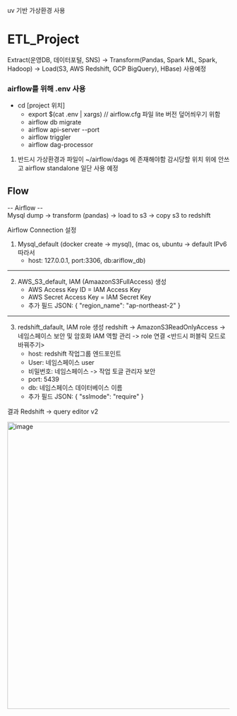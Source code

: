 uv 기반 가상환경 사용

# ETL_Project
Extract(운영DB, 데이터포털, SNS) -> Transform(Pandas, Spark ML, Spark, Hadoop) -> Load(S3, AWS Redshift, GCP BigQuery), HBase) 사용예정

### airflow를 위해 .env 사용

- cd [project 위치]
   - export $(cat .env | xargs) // airflow.cfg 파일 lite 버전 덮어씌우기 위함
   - airflow db migrate
   - airflow api-server --port 
   - airflow triggler
   - airflow dag-processor 

1. 반드시 가상환경과 파일이 ~/airflow/dags 에 존재해야함 감시당할 위치
위에 안쓰고 airflow standalone 일단 사용 예정

## Flow

-- Airflow --
<br>
Mysql dump -> transform (pandas) -> load to s3 -> copy s3 to redshift

Airflow Connection 설정
1. Mysql_default (docker create -> mysql), (mac os, ubuntu -> default IPv6 따라서
   - host: 127.0.0.1, port:3306, db:ariflow_db)
---
2. AWS_S3_default, IAM (AmaazonS3FullAccess) 생성
   - AWS Access Key ID = IAM Access Key
   - AWS Secret Access Key = IAM Secret Key
   - 추가 필드 JSON: {
        "region_name": "ap-northeast-2"
     }
---
3. redshift_dafault, IAM role 생성 redshift -> AmazonS3ReadOnlyAccess -> 네임스페이스 보안 및 암호화 IAM 역할 관리 -> role 연결 <반드시 퍼블릭 모드로 바꿔주기>
   - host: redshift 작업그룹 엔드포인트
   - User: 네임스페이스 user
   - 비밀번호: 네임스페이스 -> 작업 토글 관리자 보안
   - port: 5439
   - db: 네임스페이스 데이터베이스 이름
   - 추가 필드 JSON: {
        "sslmode": "require" 
     }

결과 Redshift -> query editor v2

<img width="1000" height="650" alt="image" src="https://github.com/user-attachments/assets/19ab978c-0af0-4c11-8087-17b0d02cf13d" />
